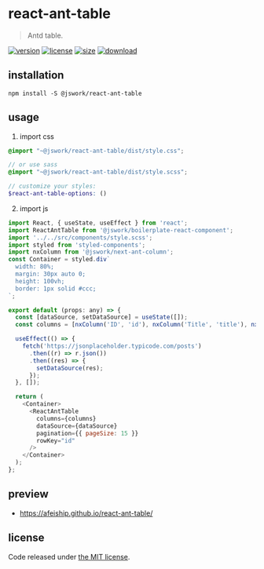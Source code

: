 # react-ant-table
> Antd table.

[![version][version-image]][version-url]
[![license][license-image]][license-url]
[![size][size-image]][size-url]
[![download][download-image]][download-url]

## installation
```shell
npm install -S @jswork/react-ant-table
```

## usage
1. import css
  ```scss
  @import "~@jswork/react-ant-table/dist/style.css";

  // or use sass
  @import "~@jswork/react-ant-table/dist/style.scss";

  // customize your styles:
  $react-ant-table-options: ()
  ```
2. import js
  ```js
  import React, { useState, useEffect } from 'react';
  import ReactAntTable from '@jswork/boilerplate-react-component';
  import '../../src/components/style.scss';
  import styled from 'styled-components';
  import nxColumn from '@jswork/next-ant-column';
  const Container = styled.div`
    width: 80%;
    margin: 30px auto 0;
    height: 100vh;
    border: 1px solid #ccc;
  `;

  export default (props: any) => {
    const [dataSource, setDataSource] = useState([]);
    const columns = [nxColumn('ID', 'id'), nxColumn('Title', 'title'), nxColumn('UserId', 'userId')];

    useEffect(() => {
      fetch('https://jsonplaceholder.typicode.com/posts')
        .then((r) => r.json())
        .then((res) => {
          setDataSource(res);
        });
    }, []);

    return (
      <Container>
        <ReactAntTable
          columns={columns}
          dataSource={dataSource}
          pagination={{ pageSize: 15 }}
          rowKey="id"
        />
      </Container>
    );
  };

  ```

## preview
- https://afeiship.github.io/react-ant-table/

## license
Code released under [the MIT license](https://github.com/afeiship/react-ant-table/blob/master/LICENSE.txt).

[version-image]: https://img.shields.io/npm/v/@jswork/react-ant-table
[version-url]: https://npmjs.org/package/@jswork/react-ant-table

[license-image]: https://img.shields.io/npm/l/@jswork/react-ant-table
[license-url]: https://github.com/afeiship/react-ant-table/blob/master/LICENSE.txt

[size-image]: https://img.shields.io/bundlephobia/minzip/@jswork/react-ant-table
[size-url]: https://github.com/afeiship/react-ant-table/blob/master/dist/react-ant-table.min.js

[download-image]: https://img.shields.io/npm/dm/@jswork/react-ant-table
[download-url]: https://www.npmjs.com/package/@jswork/react-ant-table
